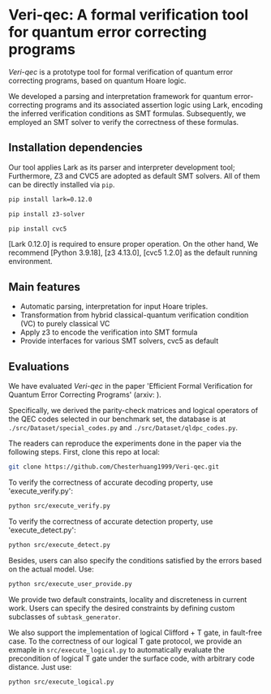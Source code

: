 # Veri-qec: A formal verification tool for quantum error correcting programs

*Veri-qec* is a prototype tool for formal verification of quantum error correcting programs, based on quantum Hoare logic. 

We developed a parsing and interpretation framework for quantum error-correcting programs and its associated assertion logic using Lark, encoding the inferred verification conditions as SMT formulas. Subsequently, we employed an SMT solver to verify the correctness of these formulas.

## Installation dependencies

Our tool applies Lark as its parser and interpreter development tool; Furthermore, Z3 and CVC5 are adopted as default SMT solvers. All of them can be directly installed via `pip`. 

```bash
pip install lark=0.12.0

pip install z3-solver

pip install cvc5
```

[Lark 0.12.0] is required to ensure proper operation. On the other hand, We recommend [Python 3.9.18], [z3 4.13.0], [cvc5 1.2.0] as the default running environment. 

## Main features
- Automatic parsing, interpretation for input Hoare triples.
- Transformation from hybrid classical-quantum verification condition (VC) to purely classical VC
- Apply z3 to encode the verification into SMT formula
- Provide interfaces for various SMT solvers, cvc5 as default
<!-- Specifically, we verify the general correctness property of various codes. 
For error-correcting codes with odd code distances, we verify its ability to accurately correct errors; For error-detecting codes with even code distances, its capability of detecting errors is evaluated.  -->

## Evaluations 

We have evaluated *Veri-qec* in the paper 'Efficient Formal Verification for Quantum Error Correcting Programs' (arxiv: ). 

Specifically, we derived the parity-check matrices and logical operators of the QEC codes selected in our benchmark set, the database is at `./src/Dataset/special_codes.py` and `./src/Dataset/qldpc_codes.py`.

The readers can reproduce the experiments done in the paper via the following steps. First, clone this repo at local: 

```bash
git clone https://github.com/Chesterhuang1999/Veri-qec.git
```

To verify the correctness of accurate decoding property, use 'execute_verify.py':
```bash
python src/execute_verify.py
```

To verify the correctness of accurate detection property, use 'execute_detect.py':

```bash
python src/execute_detect.py
```

Besides, users can also specify the conditions satisfied by the errors based on the actual model. Use:
```bash
python src/execute_user_provide.py
```
We provide two default constraints, locality and discreteness in current work. Users can specify the desired constraints by defining custom subclasses of `subtask_generator`.

We also support the implementation of logical Clifford + T gate, in fault-free case. To the correctness of our logical T gate protocol, we provide an exmaple in `src/execute_logical.py` to automatically evaluate the precondition of logical T gate under the surface code, with arbitrary code distance. Just use: 
```bash 
python src/execute_logical.py
```

